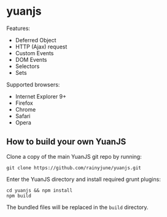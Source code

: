 yuanjs
======

Features:
 * Deferred Object
 * HTTP (Ajax) request
 * Custom Events
 * DOM Events
 * Selectors
 * Sets

Supported browsers:
 * Internet Explorer 9+
 * Firefox
 * Chrome
 * Safari
 * Opera

## How to build your own YuanJS

Clone a copy of the main YuanJS git repo by running:

    git clone https://github.com/rainyjune/yuanjs.git

Enter the YuanJS directory and install required grunt plugins:

    cd yuanjs && npm install
    npm build

The bundled files will be replaced in the `build` directory.